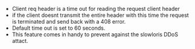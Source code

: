 * Client req header is a time out for reading the request client header
* if the client doesnt transmit the entire header with this time the request is terminated and send back with a 408 error.
* Default time out is set to 60 seconds.
* This feature comes in handy to prevent against the slowloris DDoS attact.